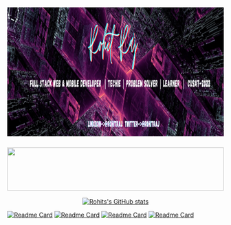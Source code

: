 
 <h1><a href="https://r0hitraj.github.io"><img height="300em" src="Images/Rohit Raj.png" alt="Rohit's Header"></a></h1>
 <div align="center">
   
<img height="100em" width="100%" src="https://github-readme-quotes.herokuapp.com/quote?theme=dark&animation=grow_out_in" />
                                                          



[![Rohits's GitHub stats](https://github-readme-stats.vercel.app/api?username=r0hitraj&&count_private=true&&include_all_commits=true&theme=highcontrast&show_icons=true)](https://github.com/r0hitraj/github-readme-stats) 

 </div>


[![Readme Card](https://github-readme-stats.vercel.app/api/pin/?username=r0hitraj&repo=Criptabit&theme=highcontrast&show_icons=true)](https://github.com/r0hitraj/criptabit)
[![Readme Card](https://github-readme-stats.vercel.app/api/pin/?username=r0hitraj&repo=MultiPurposeMatchMaker&theme=highcontrast&show_icons=true)](https://github.com/r0hitraj/MultiPurposeMatchMaker)
[![Readme Card](https://github-readme-stats.vercel.app/api/pin/?username=r0hitraj&repo=Wepoll&theme=highcontrast&show_icons=true)](https://github.com/r0hitraj/wepoll)
[![Readme Card](https://github-readme-stats.vercel.app/api/pin/?username=r0hitraj&repo=Payroll-Management-System&theme=highcontrast&show_icons=true)](https://github.com/r0hitraj/Payroll-Management-System)



<!--
**r0hitraj/r0hitraj** is a ✨ _special_ ✨ repository because its `README.md` (this file) appears on your GitHub profile.


Here are some ideas to get you started:

- 🔭 I’m currently working on ...
- 🌱 I’m currently learning ...
- 👯 I’m looking to collaborate on ...
- 🤔 I’m looking for help with ...
- 💬 Ask me about ...
- 📫 How to reach me: ...
- 😄 Pronouns: ...
- ⚡ Fun fact: ...
-->


